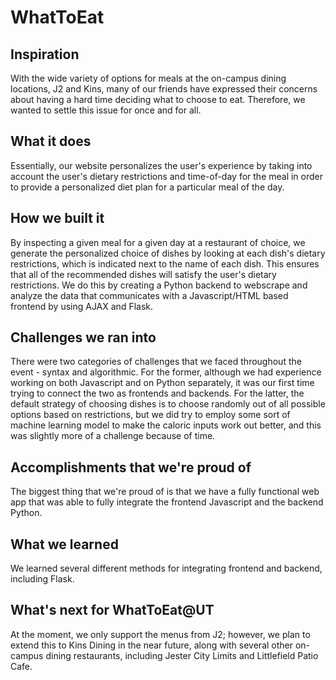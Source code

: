 # WhatToEat

## Inspiration
With the wide variety of options for meals at the on-campus dining locations, J2 and Kins, many of our friends have expressed their concerns about having a hard time deciding what to choose to eat. Therefore, we wanted to settle this issue for once and for all.

## What it does
Essentially, our website personalizes the user's experience by taking into account the user's dietary restrictions and time-of-day for the meal in order to provide a personalized diet plan for a particular meal of the day.

## How we built it
By inspecting a given meal for a given day at a restaurant of choice, we generate the personalized choice of dishes by looking at each dish's dietary restrictions, which is indicated next to the name of each dish. This ensures that all of the recommended dishes will satisfy the user's dietary restrictions. We do this by creating a Python backend to webscrape and analyze the data that communicates with a Javascript/HTML based frontend by using AJAX and Flask.

## Challenges we ran into
There were two categories of challenges that we faced throughout the event - syntax and algorithmic. For the former, although we had experience working on both Javascript and on Python separately, it was our first time trying to connect the two as frontends and backends. For the latter, the default strategy of choosing dishes is to choose randomly out of all possible options based on restrictions, but we did try to employ some sort of machine learning model to make the caloric inputs work out better, and this was slightly more of a challenge because of time.

## Accomplishments that we're proud of
The biggest thing that we're proud of is that we have a fully functional web app that was able to fully integrate the frontend Javascript and the backend Python.

## What we learned
We learned several different methods for integrating frontend and backend, including Flask.

## What's next for WhatToEat@UT
At the moment, we only support the menus from J2; however, we plan to extend this to Kins Dining in the near future, along with several other on-campus dining restaurants, including Jester City Limits and Littlefield Patio Cafe.
